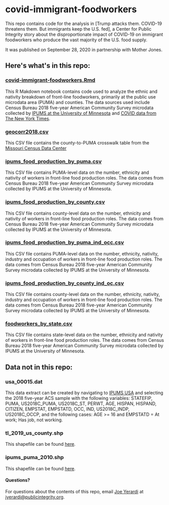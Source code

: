 # covid-immigrant-foodworkers

This repo contains code for the analysis in [Trump attacks them. COVID-19 threatens them. But immigrants keep the U.S. fed], a Center for Public Integrity story about the disproportionate impact of COVID-19 on immigrant foodworkers who produce the vast majority of the U.S. food supply.

It was published on September 28, 2020 in partnership with Mother Jones.

## Here's what's in this repo:

### [covid-immigrant-foodworkers.Rmd](covid-immigrant-foodworkers.Rmd)
This R Makdown notebook contains code used to analyze the ethnic and nativity breakdown of front-line foodworkers, primarily at the public use microdata area (PUMA) and counties. The data sources used include Census Bureau 2018 five-year American Community Survey microdata collected by [IPUMS at the University of Minnesota](https://ipums.org/) and [COVID data from The New York Times](https://github.com/nytimes/covid-19-data).

### [geocorr2018.csv](data/geocorr2018.csv)
This CSV file contains the county-to-PUMA crosswalk table from the [Missouri Census Data Center](http://mcdc.missouri.edu/applications/geocorr2018.html)

### [ipums_food_production_by_puma.csv](data/exported/ipums_food_production_by_puma.csv)
This CSV file contains PUMA-level data on the number, ethnicity and nativity of workers in front-line food production roles. The data comes from Census Bureau 2018 five-year American Community Survey microdata collected by IPUMS at the University of Minnesota.

### [ipums_food_production_by_county.csv](data/exported/ipums_food_production_by_county.csv)
This CSV file contains county-level data on the number, ethnicity and nativity of workers in front-line food production roles. The data comes from Census Bureau 2018 five-year American Community Survey microdata collected by IPUMS at the University of Minnesota.

### [ipums_food_production_by_puma_ind_occ.csv](data/exported/ipums_food_production_by_county.csv)
This CSV file contains PUMA-level data on the number, ethnicity, nativity, industry and occupation of workers in front-line food production roles. The data comes from Census Bureau 2018 five-year American Community Survey microdata collected by IPUMS at the University of Minnesota.

### [ipums_food_production_by_county_ind_oc.csv](data/exported/ipums_food_production_by_county.csv)
This CSV file contains county-level data on the number, ethnicity, nativity, industry and occupation of workers in front-line food production roles. The data comes from Census Bureau 2018 five-year American Community Survey microdata collected by IPUMS at the University of Minnesota.

### [foodworkers_by_state.csv](data/exported/foodworkers_by_state.csv)
This CSV file contains state-level data on the number, ethnicity and nativity of workers in front-line food production roles. The data comes from Census Bureau 2018 five-year American Community Survey microdata collected by IPUMS at the University of Minnesota.

## Data not in this repo:

### usa_00015.dat
This data extract can be created by navigating to [IPUMS USA](https://usa.ipums.org/usa/index.shtml) and selecting the 2018 five-year ACS sample with the following variables: STATEFIP, PUMA, US2018C_PUMA, US2018C_ST, PERWT, AGE, HISPAN, HISPAND, CITIZEN, EMPSTAT, EMPSTATD, OCC, IND, US2018C_INDP, US2018C_OCCP, and the following cases: AGE >= 16 and EMPSTATD = At work; Has job, not working.

### tl_2019_us_county.shp
This shapefile can be found [here](https://www2.census.gov/geo/tiger/TIGER2019/COUNTY/tl_2019_us_county.zip).

### ipums_puma_2010.shp
This shapefile can be found [here](https://usa.ipums.org/usa/resources/volii/shapefiles/ipums_puma_2010.zip).

#### Questions?
For questions about the contents of this repo, email [Joe Yerardi](https://publicintegrity.org/author/joe-yerardi/) at jyerardi@publicintegrity.org.

